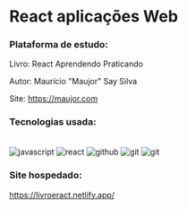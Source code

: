 # React aplicações Web

### Plataforma de estudo:
<p>Livro: React Aprendendo Praticando</p>
<p>Autor: Maurício "Maujor" Say Silva</p>
<p>Site: <a href="https://maujor.com">https://maujor.com<a></p>
  
### Tecnologias usada:
<div style="display: inline-block"><br/>
<img align="center" alt="javascript" src="https://img.shields.io/badge/JavaScript-F7DF1E?style=for-the-badge&logo=javascript&logoColor=black"/>
<img align="center" alt="react" src="https://img.shields.io/badge/React-20232A?style=for-the-badge&logo=react&logoColor=61DAFB"/>  
<img align="center" alt="github" src="https://img.shields.io/badge/GitHub-100000?style=for-the-badge&logo=github&logoColor=white"/>
<img align="center" alt="git" src="https://img.shields.io/badge/GIT-E44C30?style=for-the-badge&logo=git&logoColor=white"/>
<img align="center" alt="git" src="https://img.shields.io/badge/Netlify-00C7B7?style=for-the-badge&logo=netlify&logoColor=white"/>
</div>
  
### Site hospedado:
<a href="https://livroeract.netlify.app/">https://livroeract.netlify.app/</a>
